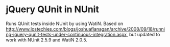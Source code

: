 ﻿jQuery QUnit in NUnit
=====================

Runs QUnit tests inside NUnit by using WatiN. Based on http://www.lostechies.com/blogs/joshuaflanagan/archive/2008/09/18/running-jquery-qunit-tests-under-continuous-integration.aspx, but updated to work with NUnit 2.5.9 and WatiN 2.0.5.